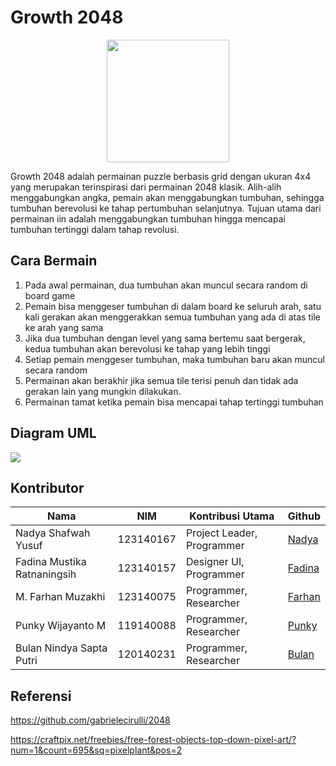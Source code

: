 # Growth 2048
<p align="center">
  <img src="Screenshots/GROWTH.png" height="196px" />
</p>
Growth 2048 adalah permainan puzzle berbasis grid dengan ukuran 4x4 yang merupakan terinspirasi dari permainan 2048 klasik. Alih-alih menggabungkan angka, pemain akan menggabungkan tumbuhan, sehingga tumbuhan berevolusi ke tahap pertumbuhan selanjutnya. Tujuan utama dari permainan iin adalah menggabungkan tumbuhan hingga mencapai tumbuhan tertinggi dalam tahap revolusi.

## Cara Bermain
1. Pada awal permainan, dua tumbuhan akan muncul secara random di board game
2. Pemain bisa menggeser tumbuhan di dalam board ke seluruh arah, satu kali gerakan akan menggerakkan semua tumbuhan yang ada di atas tile ke arah yang sama
3. Jika dua tumbuhan dengan level yang sama bertemu saat bergerak, kedua tumbuhan akan berevolusi ke tahap yang lebih tinggi
4. Setiap pemain menggeser tumbuhan, maka tumbuhan baru akan muncul secara random
5. Permainan akan berakhir jika semua tile terisi penuh dan tidak ada gerakan lain yang mungkin dilakukan.
6. Permainan tamat ketika pemain bisa mencapai tahap tertinggi tumbuhan

## Diagram UML

<img src="Screenshot/uml.png">

## Kontributor

| Nama       | NIM                 | Kontribusi Utama                  | Github |
|------------|---------------------|-----------------------------------|----|
| Nadya Shafwah Yusuf   | 123140167 | Project Leader, Programmer  | [Nadya](https://github.com/Nadya-167-14) |
| Fadina Mustika Ratnaningsih  | 123140157 | Designer UI, Programmer| [Fadina](https://github.com/04-157-Fadina)|
| M. Farhan Muzakhi  | 123140075 | Programmer, Researcher| [Farhan](https://github.com/13-075-muhammadfarhanmuzakhi)|
| Punky Wijayanto M  | 119140088 | Programmer, Researcher | [Punky](https://github.com/Punkyanto) |
| Bulan Nindya Sapta Putri  | 120140231 | Programmer, Researcher| [Bulan](https://github.com/120140231-bulan)|

## Referensi
https://github.com/gabrielecirulli/2048

https://craftpix.net/freebies/free-forest-objects-top-down-pixel-art/?num=1&count=695&sq=pixelplant&pos=2
